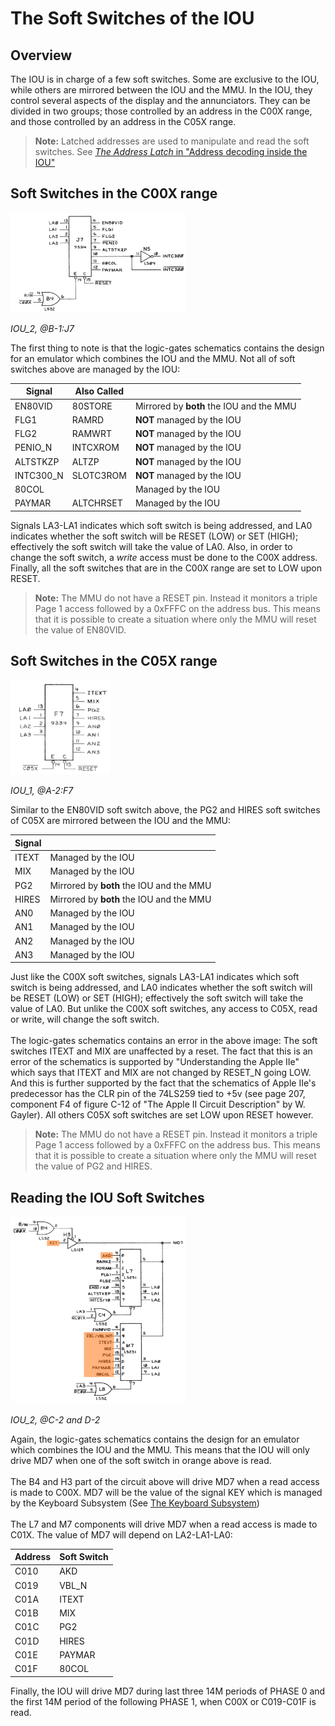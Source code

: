 # The Soft Switches of the IOU

## Overview

The IOU is in charge of a few soft switches. Some are exclusive to the IOU, while others are mirrored between the IOU and the MMU. In the IOU, they control several aspects of the display and the annunciators. They can be divided in two groups; those controlled by an address in the C00X range, and those controlled by an address in the C05X range.

> **Note:** Latched addresses are used to manipulate and read the soft switches. See [<i>The Address Latch</i> in "Address decoding inside the IOU"](iou-address-decoder.md#the-address-latch)

## Soft Switches in the C00X range


<a align="center" href="/Schematics/IOU_2.jpg">
    <img src="/resources/IOU_C00X_SoftSwitches.png" style="width: 280px"/>
</a>
<p><i>IOU_2, @B-1:J7</i></p>

The first thing to note is that the logic-gates schematics contains the design for an emulator which combines the IOU and the MMU. Not all of soft switches above are managed by the IOU:

| Signal | Also Called |  |
| --- | --- | --- |
| EN80VID | 80STORE | Mirrored by **both** the IOU and the MMU |
| FLG1 | RAMRD | **NOT** managed by the IOU |
| FLG2 | RAMWRT | **NOT** managed by the IOU |
| PENIO_N | INTCXROM | **NOT** managed by the IOU |
| ALTSTKZP | ALTZP | **NOT** managed by the IOU |
| INTC300_N | SLOTC3ROM | **NOT** managed by the IOU |
| 80COL |  | Managed by the IOU |
| PAYMAR | ALTCHRSET | Managed by the IOU |

Signals LA3-LA1 indicates which soft switch is being addressed, and LA0 indicates whether the soft switch will be RESET (LOW) or SET (HIGH); effectively the soft switch will take the value of LA0. Also, in order to change the soft switch, a *write* access must be done to the C00X address. Finally, all the soft switches that are in the C00X range are set to LOW upon RESET.

> **Note:** The MMU do not have a RESET pin. Instead it monitors a triple Page 1 access followed by a 0xFFFC on the address bus. This means that it is possible to create a situation where only the MMU will reset the value of EN80VID.

## Soft Switches in the C05X range

<a align="center" href="/Schematics/IOU_1.jpg">
    <img src="/resources/IOU_C05X_SoftSwitches.png" style="width: 160px"/>
</a>
<p><i>IOU_1, @A-2:F7</i></p>

Similar to the EN80VID soft switch above, the PG2 and HIRES soft switches of C05X are mirrored between the IOU and the MMU:

| Signal |   |
| --- | --- |
| ITEXT | Managed by the IOU |
| MIX | Managed by the IOU |
| PG2 | Mirrored by **both** the IOU and the MMU |
| HIRES | Mirrored by **both** the IOU and the MMU |
| AN0 | Managed by the IOU |
| AN1 | Managed by the IOU |
| AN2 | Managed by the IOU |
| AN3 | Managed by the IOU |

Just like the C00X soft switches, signals LA3-LA1 indicates which soft switch is being addressed, and LA0 indicates whether the soft switch will be RESET (LOW) or SET (HIGH); effectively the soft switch will take the value of LA0. But unlike the C00X soft switches, any access to C05X, read or write, will change the soft switch.<br/>
<br/>
The logic-gates schematics contains an error in the above image: The soft switches ITEXT and MIX are unaffected by a reset. The fact that this is an error of the schematics is supported by "Understanding the Apple IIe" which says that ITEXT and MIX are not changed by RESET_N going LOW. And this is further supported by the fact that the schematics of Apple IIe's predecessor has the CLR pin of the 74LS259 tied to +5v (see page 207, component F4 of figure C-12 of "The Apple II Circuit Description" by W. Gayler). All others C05X soft switches are set LOW upon RESET however.

> **Note:** The MMU do not have a RESET pin. Instead it monitors a triple Page 1 access followed by a 0xFFFC on the address bus. This means that it is possible to create a situation where only the MMU will reset the value of PG2 and HIRES.

## Reading the IOU Soft Switches

<a align="center" href="/Schematics/IOU_2.jpg">
    <img src="/resources/IOU_MD7_SoftSwitches.png" style="width: 280px"/>
</a>
<p><i>IOU_2, @C-2 and D-2</i></p>

Again, the logic-gates schematics contains the design for an emulator which combines the IOU and the MMU. This means that the IOU will only drive MD7 when one of the soft switch in orange above is read.<br/>
<br/>
The B4 and H3 part of the circuit above will drive MD7 when a read access is made to C00X. MD7 will be the value of the signal KEY which is managed by the Keyboard Subsystem (See [The Keyboard Subsystem](iou_keyboard_subsystem.md))<br/>
<br/>
The L7 and M7 components will drive MD7 when a read access is made to C01X. The value of MD7 will depend on LA2-LA1-LA0:

| Address | Soft Switch |
| --- | --- |
| C010 | AKD |
| C019 | VBL_N |
| C01A | ITEXT |
| C01B | MIX |
| C01C | PG2 |
| C01D | HIRES |
| C01E | PAYMAR |
| C01F | 80COL |

Finally, the IOU will drive MD7 during last three 14M periods of PHASE 0 and the first 14M period of the following PHASE 1, when C00X or C019-C01F is read.

